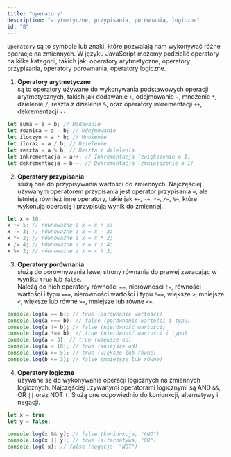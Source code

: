 ```yaml
---
title: "operatory"
description: "arytmetyczne, przypisania, porównania, logiczne"
id: "8"
---
```


`Operatory` są to symbole lub znaki, które pozwalają nam wykonywać różne operacje na zmiennych. W języku JavaScript możemy podzielić operatory na kilka kategorii, takich jak: operatory arytmetyczne, operatory przypisania, operatory porównania, operatory logiczne.

1. **Operatory arytmetyczne**<br />są to operatory używane do wykonywania podstawowych operacji arytmetycznych, takich jak dodawanie `+`, odejmowanie `-`, mnożenie `*`, dzielenie `/`, reszta z dzielenia `%`, oraz operatory inkrementacji `++`, dekrementacji `--`.

```js
let suma = a + b; // Dodawanie
let roznica = a - b; // Odejmowanie
let iloczyn = a * b; // Mnożenie
let iloraz = a / b; // Dzielenie
let reszta = a % b; // Reszta z dzielenia
let inkrementacja = a++; // Inkrementacja (zwiększenie o 1)
let dekrementacja = b--; // Dekrementacja (zmniejszenie o 1)
```

2. **Operatory przypisania**<br />służą one do przypisywania wartości do zmiennych. Najczęściej używanym operatorem przypisania jest operator przypisania `=`, ale istnieją również inne operatory, takie jak `+=`, `-=`, `*=`, `/=`, `%=`, które wykonują operację i przypisują wynik do zmiennej.

```js
let x = 10;
x += 5; // równoważne z x = x + 5;
x -= 3; // równoważne z x = x - 3;
x *= 2; // równoważne z x = x * 2;
x /= 4; // równoważne z x = x / 4;
x %= 2; // równoważne z x = x % 2;
```

3. **Operatory porównania**<br />służą do porównywania lewej strony równania do prawej zwracając w wyniku `true` lub `false`.<br />Należą do nich operatory równości `==`, nierówności `!=`, równości wartości i typu `===`, nierówności wartości i typu `!==`, większe `>`, mniejsze `<`, większe lub równe `>=`, mniejsze lub równe `<=`.

```js
console.log(a == b); // true (porównanie wartości)
console.log(a === b); // false (porównanie wartości i typu)
console.log(a != b); // false (nierówność wartości)
console.log(a !== b); // true (nierówność wartości i typu)
console.log(a > 3); // true (większe od)
console.log(a < 10); // true (mniejsze od)
console.log(a >= 5); // true (większe lub równe)
console.log(b <= 3); // false (mniejsze lub równe)
```

4. **Operatory logiczne**<br />używane są do wykonywania operacji logicznych na zmiennych logicznych. Najczęściej używanymi operatorami logicznymi są AND `&&`, OR `||` oraz NOT `!`. Służą one odpowiednio do koniunkcji, alternatywy i negacji.

```js
let x = true;
let y = false;

console.log(x && y); // false (koniunkcja, "AND")
console.log(x || y); // true (alternatywa, "OR")
console.log(!x); // false (negacja, "NOT")
```
